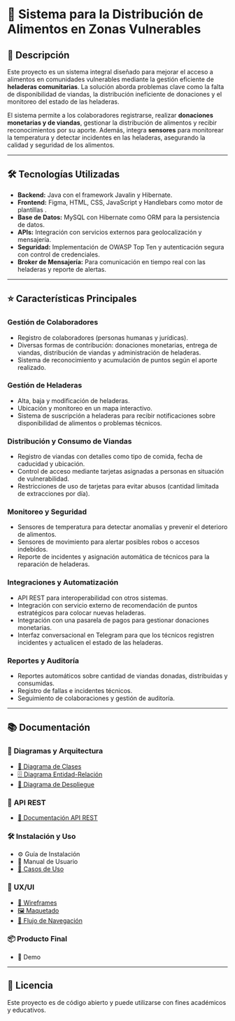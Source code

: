 # 🥪 Sistema para la Distribución de Alimentos en Zonas Vulnerables

## 📌 Descripción  
Este proyecto es un sistema integral diseñado para mejorar el acceso a alimentos en comunidades vulnerables mediante la gestión eficiente de **heladeras comunitarias**. La solución aborda problemas clave como la falta de disponibilidad de viandas, la distribución ineficiente de donaciones y el monitoreo del estado de las heladeras.  

El sistema permite a los colaboradores registrarse, realizar **donaciones monetarias y de viandas**, gestionar la distribución de alimentos y recibir reconocimientos por su aporte. Además, integra **sensores** para monitorear la temperatura y detectar incidentes en las heladeras, asegurando la calidad y seguridad de los alimentos.  

---  

## 🛠️ Tecnologías Utilizadas  

- **Backend:** Java con el framework Javalin y Hibernate.  
- **Frontend:** Figma, HTML, CSS, JavaScript y Handlebars como motor de plantillas .  
- **Base de Datos:** MySQL con Hibernate como ORM para la persistencia de datos.  
- **APIs:** Integración con servicios externos para geolocalización y mensajería.  
- **Seguridad:** Implementación de OWASP Top Ten y autenticación segura con control de credenciales.  
- **Broker de Mensajería:** Para comunicación en tiempo real con las heladeras y reporte de alertas.  

---  

## ⭐ Características Principales  

### **Gestión de Colaboradores**  
- Registro de colaboradores (personas humanas y jurídicas).  
- Diversas formas de contribución: donaciones monetarias, entrega de viandas, distribución de viandas y administración de heladeras.  
- Sistema de reconocimiento y acumulación de puntos según el aporte realizado.  

### **Gestión de Heladeras**  
- Alta, baja y modificación de heladeras.  
- Ubicación y monitoreo en un mapa interactivo.  
- Sistema de suscripción a heladeras para recibir notificaciones sobre disponibilidad de alimentos o problemas técnicos.  

### **Distribución y Consumo de Viandas**  
- Registro de viandas con detalles como tipo de comida, fecha de caducidad y ubicación.  
- Control de acceso mediante tarjetas asignadas a personas en situación de vulnerabilidad.  
- Restricciones de uso de tarjetas para evitar abusos (cantidad limitada de extracciones por día).  

### **Monitoreo y Seguridad**  
- Sensores de temperatura para detectar anomalías y prevenir el deterioro de alimentos.  
- Sensores de movimiento para alertar posibles robos o accesos indebidos.  
- Reporte de incidentes y asignación automática de técnicos para la reparación de heladeras.  

### **Integraciones y Automatización**  
- API REST para interoperabilidad con otros sistemas.  
- Integración con servicio externo de recomendación de puntos estratégicos para colocar nuevas heladeras.  
- Integración con una pasarela de pagos para gestionar donaciones monetarias.  
- Interfaz conversacional en Telegram para que los técnicos registren incidentes y actualicen el estado de las heladeras.  

### **Reportes y Auditoría**  
- Reportes automáticos sobre cantidad de viandas donadas, distribuidas y consumidas.  
- Registro de fallas e incidentes técnicos.  
- Seguimiento de colaboraciones y gestión de auditoría.  

---  

## 📚 Documentación

### 📌 **Diagramas y Arquitectura**
- [📄 Diagrama de Clases](vianditasONG/docs/diagramas/diagramaDeClases/DDC.png)
- [🗄️ Diagrama Entidad-Relación](vianditasONG/docs/diagramas/diagramaEntidadRelacion/DER.png)
- [🚀 Diagrama de Despliegue](vianditasONG/docs/diagramas/DiagramaDeDespliegue.png)

### 🔌 **API REST**
- [📖 Documentación API REST](APIServicioRecomendadorDePuntosDeDonacion)

### 🛠️ **Instalación y Uso**
- ⚙️ Guía de Instalación
- 📘 Manual de Usuario
- [🎯 Casos de Uso](vianditasONG/docs/diagramas/casosDeUso/UseCaseDiagram.png)

### 🎨 **UX/UI**
- [📐 Wireframes](vianditasONG/docs/front/wireframes/wireframesTotales.pdf)
- [🖼️ Maquetado](vianditasONG/docs/front/maquetado/maquetado.fig)
- [📍 Flujo de Navegación](https://www.figma.com/design/u2p54juzHgMHk7J5hXyxkI/DDS)

### 📦 **Producto Final**
- 📸 Demo

---  

## 📝 Licencia

Este proyecto es de código abierto y puede utilizarse con fines académicos y educativos.
 



